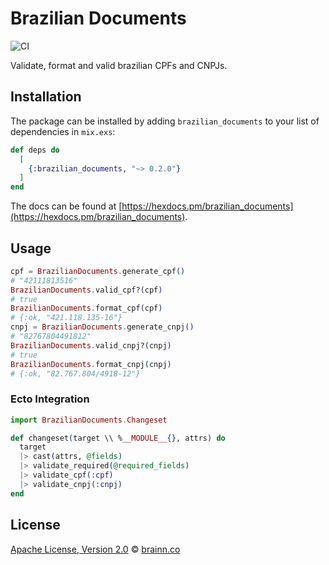 # Brazilian Documents

![CI](https://github.com/brainnco/brazilian_documents/workflows/CI/badge.svg?branch=master)

Validate, format and valid brazilian CPFs and CNPJs.

## Installation

The package can be installed by adding `brazilian_documents` to your list of dependencies in `mix.exs`:

```elixir
def deps do
  [
    {:brazilian_documents, "~> 0.2.0"}
  ]
end
```

The docs can be found at [https://hexdocs.pm/brazilian_documents](https://hexdocs.pm/brazilian_documents).

## Usage

```elixir
cpf = BrazilianDocuments.generate_cpf()
# "42111813516"
BrazilianDocuments.valid_cpf?(cpf)
# true
BrazilianDocuments.format_cpf(cpf)
# {:ok, "421.118.135-16"}
cnpj = BrazilianDocuments.generate_cnpj()
# "82767804491812"
BrazilianDocuments.valid_cnpj?(cnpj)
# true
BrazilianDocuments.format_cnpj(cnpj)
# {:ok, "82.767.804/4918-12"}
```

### Ecto Integration

```elixir
import BrazilianDocuments.Changeset

def changeset(target \\ %__MODULE__{}, attrs) do
  target
  |> cast(attrs, @fields)
  |> validate_required(@required_fields)
  |> validate_cpf(:cpf)
  |> validate_cnpj(:cnpj)
end
```

## License

[Apache License, Version 2.0](LICENSE) © [brainn.co](https://github.com/brainnco)
